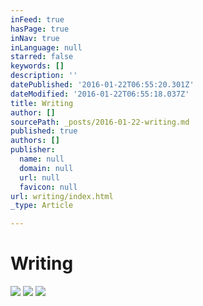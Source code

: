 ```yaml
---
inFeed: true
hasPage: true
inNav: true
inLanguage: null
starred: false
keywords: []
description: ''
datePublished: '2016-01-22T06:55:20.301Z'
dateModified: '2016-01-22T06:55:18.037Z'
title: Writing
author: []
sourcePath: _posts/2016-01-22-writing.md
published: true
authors: []
publisher:
  name: null
  domain: null
  url: null
  favicon: null
url: writing/index.html
_type: Article

---
```

# Writing
![](https://the-grid-user-content.s3-us-west-2.amazonaws.com/2fe0b5db-f918-413f-bbad-3ab9e8f164c8.png)
![](https://the-grid-user-content.s3-us-west-2.amazonaws.com/a8adbd08-d0e1-4c90-be78-758551e8ee84.jpg)
![](https://the-grid-user-content.s3-us-west-2.amazonaws.com/26dd3349-7fb2-4fa2-a53e-d4d0f8e0b5f7.jpg)